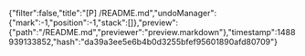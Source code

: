 {"filter":false,"title":"[P] /README.md","undoManager":{"mark":-1,"position":-1,"stack":[]},"preview":{"path":"/README.md","previewer":"preview.markdown"},"timestamp":1488939133852,"hash":"da39a3ee5e6b4b0d3255bfef95601890afd80709"}